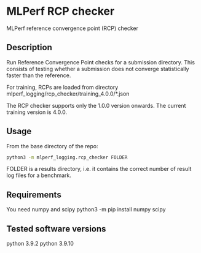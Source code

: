 # MLPerf RCP checker

MLPerf reference convergence point (RCP) checker

## Description

Run Reference Convergence Point checks for a submission directory.
This consists of testing whether a submission does not converge
statistically faster than the reference.

For training, RCPs are loaded from directory mlperf_logging/rcp_checker/training_4.0.0/*.json

The RCP checker supports only the 1.0.0 version onwards.
The current training version is 4.0.0.

## Usage

From the base directory of the repo:

```sh
python3 -m mlperf_logging.rcp_checker FOLDER
```

FOLDER is a results directory, i.e. it contains the correct number
of result log files for a benchmark.

## Requirements

You need numpy and scipy
python3 -m pip install numpy scipy

## Tested software versions

python 3.9.2
python 3.9.10


